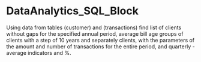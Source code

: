 # DataAnalytics_SQL_Block
Using data from tables (customer) and (transactions) find list of clients without gaps for the specified annual period, average bill age groups of clients with a step of 10 years and separately clients, with the parameters of the amount and number of transactions for the entire period, and quarterly - average indicators and %.
